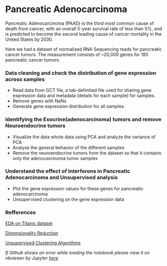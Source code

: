 # Pancreatic Adenocarcinoma
Pancreatic Adenocarcinoma (PAAD) is the third most common cause of death from cancer, with an overall 5-year survival rate of less than 5%, and is predicted to become the second leading cause of cancer mortality in the United States by 2030.

Here we had a dataset of normalized RNA Sequencing reads for pancreatic cancer tumors. The measurement consists of ~20,000 genes for 185
pancreatic cancer tumors.

### Data cleaning and check the distribution of gene expression across samples
* Read data from GCT file, a tab-delimited file used for sharing gene expression data and metadata (details for each sample) for samples.
* Remove genes with NaNs
* Generate gene expression distribution for all samples.

### Identifying the Exocrine(adenocarcinoma) tumors and remove Neuroendocrine tumors
* Visualize the data whole data using PCA and analyze the variance of PCA
* Analyse the general behavior of the different samples
* Remove the neuroendocrine tumors from the dataset so that it contains only the adenocarcinoma tumor samples

### Understand the effect of Interferons in Pancreatic Adenocarcinoma and Unsupervised analysis
* Plot the gene expression values for these genes for pancreatic adenocarcinoma
* Unsupervised clustering on the gene expression data

### Refferences 
[EDA on Titanic dataset](https://www.kaggle.com/harshkothari21/100-accurate-results-with-eda-all-ml-models)

[Dimensionality Reduction](https://www.kaggle.com/shivangi03/data-visualisations-dimensionality-reduction)

[Unsupervised Clustering Algorithms](https://www.kaggle.com/fazilbtopal/popular-unsupervised-clustering-algorithms)

*If Github shows an error while loading the notebook please view it on nbviewer by Jupyter [here](https://nbviewer.jupyter.org/github/Erikishiru/PancreaticAdenocarcinomaAnalysis/blob/master/notebook.ipynb)*
